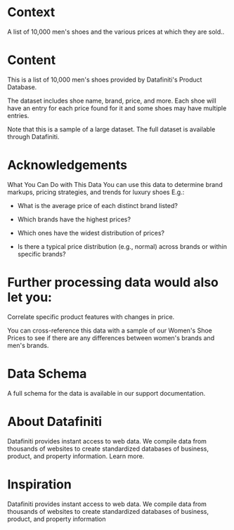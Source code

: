 # Context
A list of 10,000 men's shoes and the various prices at which they are sold..

# Content
This is a list of 10,000 men's shoes provided by Datafiniti's Product Database.

The dataset includes shoe name, brand, price, and more. Each shoe will have an entry for each price found for it and some shoes may have multiple entries.

Note that this is a sample of a large dataset. The full dataset is available through Datafiniti.

# Acknowledgements
What You Can Do with This Data
You can use this data to determine brand markups, pricing strategies, and trends for luxury shoes E.g.:

- What is the average price of each distinct brand listed?

- Which brands have the highest prices?

- Which ones have the widest distribution of prices?

- Is there a typical price distribution (e.g., normal) across brands or within specific brands?

# Further processing data would also let you:

Correlate specific product features with changes in price.

You can cross-reference this data with a sample of our Women's Shoe Prices to see if there are any differences between women's brands and men's brands.

# Data Schema
A full schema for the data is available in our support documentation.

# About Datafiniti
Datafiniti provides instant access to web data. We compile data from thousands of websites to create standardized databases of business, product, and property information. Learn more.

# Inspiration
Datafiniti provides instant access to web data. We compile data from thousands of websites to create standardized databases of business, product, and property information


